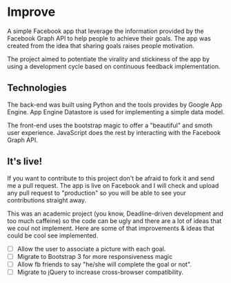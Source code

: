 Improve
=======

A simple Facebook app that leverage the information provided by the Facebook Graph API to help people to achieve their goals. The app was created from the idea that sharing goals raises people motivation.

The project aimed to potentiate the virality and stickiness of the app by using a development cycle based on continuous feedback implementation.

Technologies
------------
The back-end was built using Python and the tools provides by Google App Engine. App Engine Datastore is used for implementing a simple data model.

The front-end uses the bootstrap magic to offer a "beautiful" and smoth user experience. JavaScript does the rest by interacting with the Facebook Graph API.

It's live!
-----------
If you want to contribute to this project don't be afraid to fork it and send me a pull request. The app is live on Facebook and I will check and upload any pull request to "production" so you will be able to see your contributions straight away. 

This was an academic project (you know, Deadline-driven development and too much caffeine) so the code can be ugly and there are a lot of ideas that we coul not implement. Here are some of that improvements & ideas that could be cool see implemented.

- [ ] Allow the user to associate a picture with each goal.
- [ ] Migrate to Bootstrap 3 for more responsiveness magic
- [ ] Allow fb friends to say "he/she will complete the goal or not".
- [ ] Migrate to jQuery to increase cross-browser compatibility.
